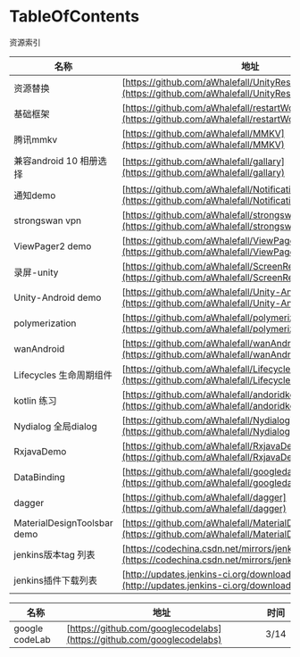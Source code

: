 # TableOfContents
资源索引

| 名称 |地址  | 时间|
|--|--|--|
| 资源替换 | [https://github.com/aWhalefall/UnityResourceReplaceSwing](https://github.com/aWhalefall/UnityResourceReplaceSwing) | |
| 基础框架 | [https://github.com/aWhalefall/restartWorldTrunk](https://github.com/aWhalefall/restartWorldTrunk) | |
| 腾讯mmkv | [https://github.com/aWhalefall/MMKV](https://github.com/aWhalefall/MMKV) | |
| 兼容android 10 相册选择 | [https://github.com/aWhalefall/gallary](https://github.com/aWhalefall/gallary) | |
| 通知demo | [https://github.com/aWhalefall/NotificationExercise](https://github.com/aWhalefall/NotificationExercise) | |
| strongswan vpn | [https://github.com/aWhalefall/strongswan](https://github.com/aWhalefall/strongswan) | |
| ViewPager2 demo | [https://github.com/aWhalefall/ViewPager2Sample-master](https://github.com/aWhalefall/ViewPager2Sample-master) | |
| 录屏-unity | [https://github.com/aWhalefall/ScreenRecorder](https://github.com/aWhalefall/ScreenRecorder) | |
| Unity-Android demo | [https://github.com/aWhalefall/Unity-Android](https://github.com/aWhalefall/Unity-Android) | |
| polymerization | [https://github.com/aWhalefall/polymerization](https://github.com/aWhalefall/polymerization) | |
| wanAndroid | [https://github.com/aWhalefall/wanAndroid](https://github.com/aWhalefall/wanAndroid) | |
| Lifecycles 生命周期组件 | [https://github.com/aWhalefall/Lifecycles](https://github.com/aWhalefall/Lifecycles) | |
| kotlin 练习 | [https://github.com/aWhalefall/andoridkotlin](https://github.com/aWhalefall/andoridkotlin) | |
| Nydialog 全局dialog | [https://github.com/aWhalefall/Nydialog](https://github.com/aWhalefall/Nydialog) | |
| RxjavaDemo | [https://github.com/aWhalefall/RxjavaDemo](https://github.com/aWhalefall/RxjavaDemo) | |
| DataBinding | [https://github.com/aWhalefall/googledatabinding](https://github.com/aWhalefall/googledatabinding) | |
| dagger | [https://github.com/aWhalefall/dagger](https://github.com/aWhalefall/dagger) | |
| MaterialDesignToolsbar demo | [https://github.com/aWhalefall/MaterialDesignToolsbar](https://github.com/aWhalefall/MaterialDesignToolsbar) | |
| jenkins版本tag 列表 | [https://codechina.csdn.net/mirrors/jenkinsci/jenkins/-/tags](https://codechina.csdn.net/mirrors/jenkinsci/jenkins/-/tags) |7/29|
| jenkins插件下载列表 | [http://updates.jenkins-ci.org/download/plugins/](http://updates.jenkins-ci.org/download/plugins/) |7/29 |


| 名称 |地址  | 时间|
|--|--|--|
| google codeLab | [https://github.com/googlecodelabs](https://github.com/googlecodelabs) |3/14 |



  
